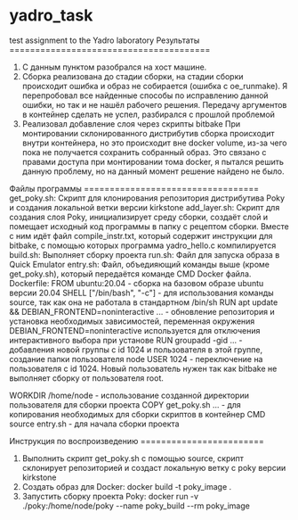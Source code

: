 # yadro_task
test assignment to the Yadro laboratory
Результаты =======================================
1) С данным пунктом разобрался на хост машине.
2) Сборка реализована до стадии сборки, на стадии сборки происходит ошибка и образ не собирается (ошибка c
   oe_runmake). Я перепробовал все найденные способы по исправлению данной ошибки, но так и не нашёл рабочего решения.
   Передачу аргументов в контейнер сделать не успел, разбирался с прошлой проблемой
3) Реализовал добавление слоя через скрипты bitbake
При монтировании склонированного дистрибутив сборка происходит внутри контейнера, но это происходит вне docker volume,
из-за чего пока не получается сохранить собранный образ. Это связано с правами доступа при монтировании тома docker,
я пытался решить данную проблему, но на данный момент решение найдено не было.

Файлы программы ==================================
get_poky.sh:
  Скрипт для клонирования репозитория дистрибутива Poky и создания локальной ветки версии kirkstone
add_layer.sh:
  Скрипт для создания слоя Poky, инициализирует среду сборки, создаёт слой и помещает исходный код программы в папку с
  рецептом сборки. Вместе с ним идёт файл compile_instr.txt, который содержит инструкции для bitbake, с помощью которых
  программа yadro_hello.c компилируется
build.sh:
  Выполняет сборку проекта
run.sh:
  Файл для запуска образа в Quick Emulator
entry.sh:
  Файл, объедияющий команды выше (кроме get_poky.sh), который передаётся команде CMD Docker файла.
Dockerfile:
  FROM ubuntu:20.04 - сборка на базовом образе ubuntu версии 20.04
  SHELL \["/bin/bash", "-c"\] - для использования команды source, так как она не работала в стандартном /bin/sh
  RUN apt update && DEBIAN_FRONTEND=noninteractive ... - обновление репозитория и установка необходимых зависимостей,
    переменная окружения DEBIAN_FRONTEND=noninteractive используется для отключения интерактивного выбора при установе
  RUN groupadd -gid ... - добавления новой группы с id 1024 и пользователя в этой группе, создание папки пользователя node
  USER 1024 - переключение на пользователя с id 1024. Новый пользователь нужен так как bitbake не выполняет сборку от
  пользователя root.

  WORKDIR /home/node - использование созданной директории пользователя для сборки проекта
  COPY get_poky.sh ... - для копирования необходимых для сборки скриптов в контейнер
  CMD source entry.sh - для начала сборки проекта

Инструкция по воспроизведению ========================
1) Выполнить скрипт get_poky.sh с помощью source, скрипт склонирует репозиторией и создаст локальную ветку с poky версии
kirkstone
2) Создать образ для Docker: docker build -t poky_image .
3) Запустить сборку проекта Poky: docker run -v ./poky:/home/node/poky --name poky_build --rm poky_image

